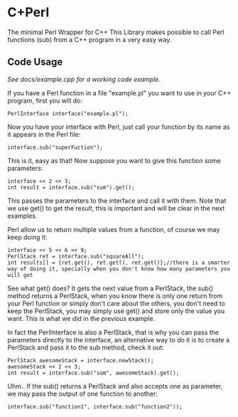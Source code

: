 C+Perl
======

The minimal Perl Wrapper for C++
This Library makes possible to call Perl functions (sub) from a C++ program in a very easy way.

Code Usage 
----------
*See docs/example.cpp for a working code example.*

If you have a Perl function in a file "example.pl" you want to use in your C++ program, first you will do:

	PerlInterface interface("example.pl");

Now you have your interface with Perl, just call your function by its name as it appears in the Perl file:

	interface.sub("superFuction");

This is it, easy as that!
Now suppose you want to give this function some parameters:

	interface << 2 << 3;
	int result = interface.sub("sum").get();

This passes the parameters to the interface and call it with them. Note that we use get() to get the result, this is important and will be clear in the next examples.

Perl allow us to return multiple values from a function, of course we may keep doing it:

	interface << 5 << 6 << 9;
	PerlStack ret = interface.sub("squareAll");
	int results[] = {ret.get(), ret.get(), ret.get()};//there is a smarter way of doing it, specially when you don't know how many parameters you will get

See what get() does? It gets the next value from a PerlStack, the sub() method returns a PerlStack, when you know there is only one return from your Perl function or simply don't care about the others, you don't need to keep the PerlStack, you may simply use get() and store only the value you want. This is what we did in the previous example.

In fact the PerlInterface is also a PerlStack, that is why you can pass the parameters directly to the interface, an alternative way to do it is to create a PerlStack and pass it to the sub method, check it out:

	PerlStack awesomeStack = interface.newStack();
	awesomeStack << 2 << 3;
	int result = interface.sub("sum", awesomeStack).get();

Uhm.. If the sub() returns a PerlStack and also accepts one as parameter, we may pass the output of one function to another:

	interface.sub("function1", interface.sub("function2"));



	

